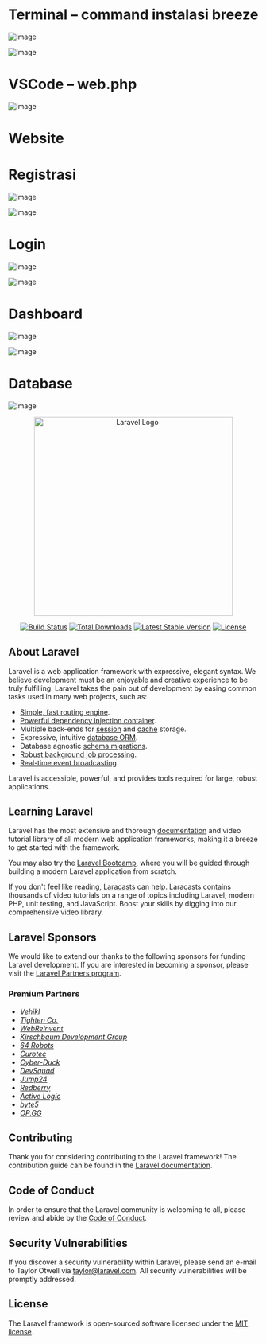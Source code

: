 <h1>Terminal – command instalasi breeze</h1>

![image](https://github.com/user-attachments/assets/b609bb32-7e2d-4ca1-b19d-e6550c348cdd)

![image](https://github.com/user-attachments/assets/2ad88d71-5a0e-43de-9c27-57b5c11448e0)

<h1>VSCode – web.php</h1>

![image](https://github.com/user-attachments/assets/50c5d38b-7134-4857-9fcf-6500ac770e67)

<h1>Website</h1>
<h1>Registrasi</h1>

![image](https://github.com/user-attachments/assets/a97d2a92-f513-47d3-b1ec-fe3f15117f35)

![image](https://github.com/user-attachments/assets/b9238953-6359-4c02-89b4-90d6b49e0c53)

<h1>Login</h1>

![image](https://github.com/user-attachments/assets/129643a3-4dc5-495a-a333-03106a5b02b1)

![image](https://github.com/user-attachments/assets/667181ed-7a81-485a-be41-cb6da6ce9250)

<h1>Dashboard</h1>

![image](https://github.com/user-attachments/assets/60e3eafb-9e0d-40de-b091-7c20ba3ae61e)

![image](https://github.com/user-attachments/assets/7d6ee96a-3a78-4125-9161-f96490226422)

<h1>Database</h1>

![image](https://github.com/user-attachments/assets/4fd1ed4e-cedb-4666-9676-912a607a08be)

<p align="center"><a href="https://laravel.com" target="_blank"><img src="https://raw.githubusercontent.com/laravel/art/master/logo-lockup/5%20SVG/2%20CMYK/1%20Full%20Color/laravel-logolockup-cmyk-red.svg" width="400" alt="Laravel Logo"></a></p>

<p align="center">
<a href="https://github.com/laravel/framework/actions"><img src="https://github.com/laravel/framework/workflows/tests/badge.svg" alt="Build Status"></a>
<a href="https://packagist.org/packages/laravel/framework"><img src="https://img.shields.io/packagist/dt/laravel/framework" alt="Total Downloads"></a>
<a href="https://packagist.org/packages/laravel/framework"><img src="https://img.shields.io/packagist/v/laravel/framework" alt="Latest Stable Version"></a>
<a href="https://packagist.org/packages/laravel/framework"><img src="https://img.shields.io/packagist/l/laravel/framework" alt="License"></a>
</p>

## About Laravel

Laravel is a web application framework with expressive, elegant syntax. We believe development must be an enjoyable and creative experience to be truly fulfilling. Laravel takes the pain out of development by easing common tasks used in many web projects, such as:

- [Simple, fast routing engine](https://laravel.com/docs/routing).
- [Powerful dependency injection container](https://laravel.com/docs/container).
- Multiple back-ends for [session](https://laravel.com/docs/session) and [cache](https://laravel.com/docs/cache) storage.
- Expressive, intuitive [database ORM](https://laravel.com/docs/eloquent).
- Database agnostic [schema migrations](https://laravel.com/docs/migrations).
- [Robust background job processing](https://laravel.com/docs/queues).
- [Real-time event broadcasting](https://laravel.com/docs/broadcasting).

Laravel is accessible, powerful, and provides tools required for large, robust applications.

## Learning Laravel

Laravel has the most extensive and thorough [documentation](https://laravel.com/docs) and video tutorial library of all modern web application frameworks, making it a breeze to get started with the framework.

You may also try the [Laravel Bootcamp](https://bootcamp.laravel.com), where you will be guided through building a modern Laravel application from scratch.

If you don't feel like reading, [Laracasts](https://laracasts.com) can help. Laracasts contains thousands of video tutorials on a range of topics including Laravel, modern PHP, unit testing, and JavaScript. Boost your skills by digging into our comprehensive video library.

## Laravel Sponsors

We would like to extend our thanks to the following sponsors for funding Laravel development. If you are interested in becoming a sponsor, please visit the [Laravel Partners program](https://partners.laravel.com).

### Premium Partners

- *[Vehikl](https://vehikl.com/)*
- *[Tighten Co.](https://tighten.co)*
- *[WebReinvent](https://webreinvent.com/)*
- *[Kirschbaum Development Group](https://kirschbaumdevelopment.com)*
- *[64 Robots](https://64robots.com)*
- *[Curotec](https://www.curotec.com/services/technologies/laravel/)*
- *[Cyber-Duck](https://cyber-duck.co.uk)*
- *[DevSquad](https://devsquad.com/hire-laravel-developers)*
- *[Jump24](https://jump24.co.uk)*
- *[Redberry](https://redberry.international/laravel/)*
- *[Active Logic](https://activelogic.com)*
- *[byte5](https://byte5.de)*
- *[OP.GG](https://op.gg)*

## Contributing

Thank you for considering contributing to the Laravel framework! The contribution guide can be found in the [Laravel documentation](https://laravel.com/docs/contributions).

## Code of Conduct

In order to ensure that the Laravel community is welcoming to all, please review and abide by the [Code of Conduct](https://laravel.com/docs/contributions#code-of-conduct).

## Security Vulnerabilities

If you discover a security vulnerability within Laravel, please send an e-mail to Taylor Otwell via [taylor@laravel.com](mailto:taylor@laravel.com). All security vulnerabilities will be promptly addressed.

## License

The Laravel framework is open-sourced software licensed under the [MIT license](https://opensource.org/licenses/MIT).
